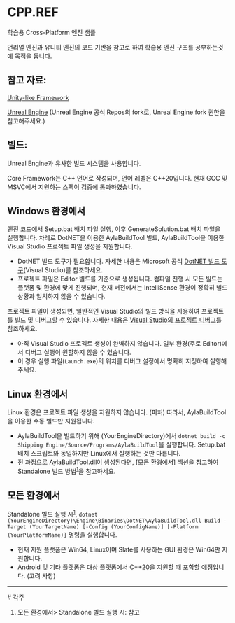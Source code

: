 # CPP.REF

학습용 Cross-Platform 엔진 샘플

언리얼 엔진과 유니티 엔진의 코드 기반을 참고로 하여 학습용 엔진 구조를 공부하는것에 목적을 둡니다.

## 참고 자료:

[Unity-like Framework](https://github.com/Aumoa/SC.Game)

[Unreal Engine](https://github.com/Aumoa/UnrealEngine) (Unreal Engine 공식 Repos의 fork로, Unreal Engine fork 권한을 참고해주세요.)

## 빌드:

Unreal Engine과 유사한 빌드 시스템을 사용합니다.

Core Framework는 C++ 언어로 작성되며, 언어 레벨은 C++20입니다. 현재 GCC 및 MSVC에서 지원하는 스펙이 검증에 통과하였습니다.

## Windows 환경에서

엔진 코드에서 Setup.bat 배치 파일 실행, 이후 GenerateSolution.bat 배치 파일을 실행합니다. 차례로 DotNET을 이용한 AylaBuildTool 빌드, AylaBuildTool을 이용한 Visual Studio 프로젝트 파일 생성을 지원합니다.
- DotNET 빌드 도구가 필요합니다. 자세한 내용은 Microsoft 공식 [DotNET 빌드 도구](https://learn.microsoft.com/en-us/dotnet/core/tools/dotnet-build)(Visual Studio)를 참조하세요.
- 프로젝트 파일은 Editor 빌드를 기준으로 생성됩니다. 컴파일 진행 시 모든 빌드는 플랫폼 및 환경에 맞게 진행되며, 현재 버전에서는 IntelliSense 환경이 정확히 빌드 상황과 일치하지 않을 수 있습니다.

프로젝트 파일이 생성되면, 일반적인 Visual Studio의 빌드 방식을 사용하여 프로젝트를 빌드 및 디버그할 수 있습니다. 자세한 내용은 [Visual Studio의 프로젝트 디버그](https://learn.microsoft.com/ko-kr/visualstudio/debugger/getting-started-with-the-debugger-cpp?view=vs-2022)를 참조하세요.
- 아직 Visual Studio 프로젝트 생성이 완벽하지 않습니다. 일부 환경(주로 Editor)에서 디버그 실행이 원할하지 않을 수 있습니다.
- 이 경우 실행 파일(`Launch.exe`)의 위치를 디버그 설정에서 명확히 지정하여 실행해주세요.

## Linux 환경에서

Linux 환경은 프로젝트 파일 생성을 지원하지 않습니다. (피처) 따라서, AylaBuildTool을 이용한 수동 빌드만 지원됩니다.
- AylaBuildTool을 빌드하기 위해 (YourEngineDirectory)에서 `dotnet build -c Shipping Engine/Source/Programs/AylaBuildTool`을 실행합니다. Setup.bat 배치 스크립트와 동일하지만 Linux에서 실행하는 것만 다릅니다.
- 전 과정으로 AylaBuildTool.dll이 생성된다면, \[모든 환경에서] 섹션을 참고하여 Standalone 빌드 방법<sup>[1](#StandaloneBuild)</sup>을 참고하세요.


## 모든 환경에서

Standalone 빌드 실행 시<sup>[1](#StandaloneBuild)</sup>, `dotnet (YourEngineDirectory)\Engine\Binaries\DotNET\AylaBuildTool.dll Build -Target (YourTargetName) [-Config (YourConfigName)] [-Platform (YourPlatformName)]` 명령을 실행합니다.
- 현재 지원 플랫폼은 Win64, Linux이며 Slate를 사용하는 GUI 환경은 Win64만 지원합니다.
- Android 및 기타 플랫폼은 대상 플랫폼에서 C++20을 지원할 때 포함할 예정입니다. (고려 사항)


<hr>
# 각주

1. <a name="Standalone">모든 환경에서> Standalone 빌드 실행 시: 참고</a>
